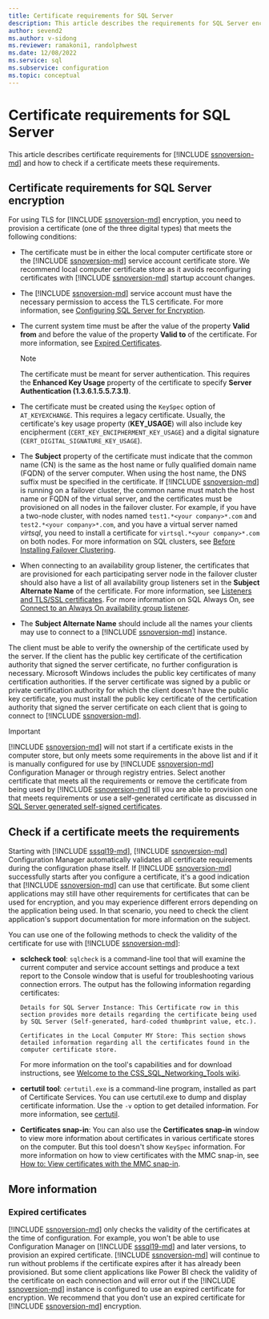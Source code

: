 ```yaml
---
title: Certificate requirements for SQL Server
description: This article describes the requirements for SQL Server encryption and how to check if a certificate meets the requirements.
author: sevend2
ms.author: v-sidong
ms.reviewer: ramakoni1, randolphwest
ms.date: 12/08/2022
ms.service: sql
ms.subservice: configuration
ms.topic: conceptual
---
```


# Certificate requirements for SQL Server

This article describes certificate requirements for [!INCLUDE [ssnoversion-md](../../includes/ssnoversion-md.md)] and how to check if a certificate meets these requirements.

## Certificate requirements for SQL Server encryption

For using TLS for [!INCLUDE [ssnoversion-md](../../includes/ssnoversion-md.md)] encryption, you need to provision a certificate (one of the three digital types) that meets the following conditions:

- The certificate must be in either the local computer certificate store or the [!INCLUDE [ssnoversion-md](../../includes/ssnoversion-md.md)] service account certificate store. We recommend local computer certificate store as it avoids reconfiguring certificates with [!INCLUDE [ssnoversion-md](../../includes/ssnoversion-md.md)] startup account changes.

- The [!INCLUDE [ssnoversion-md](../../includes/ssnoversion-md.md)] service account must have the necessary permission to access the TLS certificate. For more information, see [Configuring SQL Server for Encryption](configure-sql-server-encryption.md).

- The current system time must be after the value of the property **Valid from** and before the value of the property **Valid to** of the certificate. For more information, see [Expired Certificates](#expired-certificates).

  > [!NOTE]  
  > The certificate must be meant for server authentication. This requires the **Enhanced Key Usage** property of the certificate to specify **Server Authentication (1.3.6.1.5.5.7.3.1)**.

- The certificate must be created using the `KeySpec` option of `AT_KEYEXCHANGE`. This requires a legacy certificate. Usually, the certificate's key usage property (**KEY_USAGE**) will also include key encipherment (`CERT_KEY_ENCIPHERMENT_KEY_USAGE`) and a digital signature (`CERT_DIGITAL_SIGNATURE_KEY_USAGE`).

- The **Subject** property of the certificate must indicate that the common name (CN) is the same as the host name or fully qualified domain name (FQDN) of the server computer. When using the host name, the DNS suffix must be specified in the certificate. If [!INCLUDE [ssnoversion-md](../../includes/ssnoversion-md.md)] is running on a failover cluster, the common name must match the host name or FQDN of the virtual server, and the certificates must be provisioned on all nodes in the failover cluster. For example, if you have a two-node cluster, with nodes named `test1.*<your company>*.com` and `test2.*<your company>*.com`, and you have a virtual server named *virtsql*, you need to install a certificate for `virtsql.*<your company>*.com` on both nodes. For more information on SQL clusters, see [Before Installing Failover Clustering](/sql/sql-server/failover-clusters/install/before-installing-failover-clustering).

- When connecting to an availability group listener, the certificates that are provisioned for each participating server node in the failover cluster should also have a list of all availability group listeners set in the **Subject Alternate Name** of the certificate. For more information, see [Listeners and TLS/SSL certificates](/sql/database-engine/availability-groups/windows/listeners-client-connectivity-application-failover#SSLcertificates). For more information on SQL Always On, see [Connect to an Always On availability group listener](/sql/database-engine/availability-groups/windows/listeners-client-connectivity-application-failover).

- The **Subject Alternate Name** should include all the names your clients may use to connect to a [!INCLUDE [ssnoversion-md](../../includes/ssnoversion-md.md)] instance.

The client must be able to verify the ownership of the certificate used by the server. If the client has the public key certificate of the certification authority that signed the server certificate, no further configuration is necessary. Microsoft Windows includes the public key certificates of many certification authorities. If the server certificate was signed by a public or private certification authority for which the client doesn't have the public key certificate, you must install the public key certificate of the certification authority that signed the server certificate on each client that is going to connect to [!INCLUDE [ssnoversion-md](../../includes/ssnoversion-md.md)].

> [!IMPORTANT]  
> [!INCLUDE [ssnoversion-md](../../includes/ssnoversion-md.md)] will not start if a certificate exists in the computer store, but only meets some requirements in the above list and if it is manually configured for use by [!INCLUDE [ssnoversion-md](../../includes/ssnoversion-md.md)] Configuration Manager or through registry entries. Select another certificate that meets all the requirements or remove the certificate from being used by [!INCLUDE [ssnoversion-md](../../includes/ssnoversion-md.md)] till you are able to provision one that meets requirements or use a self-generated certificate as discussed in [SQL Server generated self-signed certificates](configure-sql-server-encryption.md#sql-server-generated-self-signed-certificates).

## Check if a certificate meets the requirements

Starting with [!INCLUDE [sssql19-md](../../includes/sssql19-md.md)], [!INCLUDE [ssnoversion-md](../../includes/ssnoversion-md.md)] Configuration Manager automatically validates all certificate requirements during the configuration phase itself. If [!INCLUDE [ssnoversion-md](../../includes/ssnoversion-md.md)] successfully starts after you configure a certificate, it's a good indication that [!INCLUDE [ssnoversion-md](../../includes/ssnoversion-md.md)] can use that certificate. But some client applications may still have other requirements for certificates that can be used for encryption, and you may experience different errors depending on the application being used. In that scenario, you need to check the client application's support documentation for more information on the subject.

You can use one of the following methods to check the validity of the certificate for use with [!INCLUDE [ssnoversion-md](../../includes/ssnoversion-md.md)]:

- **sclcheck tool**: `sqlcheck` is a command-line tool that will examine the current computer and service account settings and produce a text report to the Console window that is useful for troubleshooting various connection errors. The output has the following information regarding certificates:

  ```Output
  Details for SQL Server Instance: This Certificate row in this section provides more details regarding the certificate being used by SQL Server (Self-generated, hard-coded thumbprint value, etc.).
    
  Certificates in the Local Computer MY Store: This section shows detailed information regarding all the certificates found in the computer certificate store.
  ```

  For more information on the tool's capabilities and for download instructions, see [Welcome to the CSS_SQL_Networking_Tools wiki](https://github.com/microsoft/CSS_SQL_Networking_Tools/wiki/).

- **certutil tool**: `certutil.exe` is a command-line program, installed as part of Certificate Services. You can use certutil.exe to dump and display certificate information. Use the `-v` option to get detailed information. For more information, see [certutil](/windows-server/administration/windows-commands/certutil).

- **Certificates snap-in**: You can also use the **Certificates snap-in** window to view more information about certificates in various certificate stores on the computer. But this tool doesn't show `KeySpec` information. For more information on how to view certificates with the MMC snap-in, see [How to: View certificates with the MMC snap-in](/dotnet/framework/wcf/feature-details/how-to-view-certificates-with-the-mmc-snap-in).

## More information

### Expired certificates

[!INCLUDE [ssnoversion-md](../../includes/ssnoversion-md.md)] only checks the validity of the certificates at the time of configuration. For example, you won't be able to use Configuration Manager on [!INCLUDE [sssql19-md](../../includes/sssql19-md.md)] and later versions, to provision an expired certificate. [!INCLUDE [ssnoversion-md](../../includes/ssnoversion-md.md)] will continue to run without problems if the certificate expires after it has already been provisioned. But some client applications like Power BI check the validity of the certificate on each connection and will error out if the [!INCLUDE [ssnoversion-md](../../includes/ssnoversion-md.md)] instance is configured to use an expired certificate for encryption. We recommend that you don't use an expired certificate for [!INCLUDE [ssnoversion-md](../../includes/ssnoversion-md.md)] encryption.
